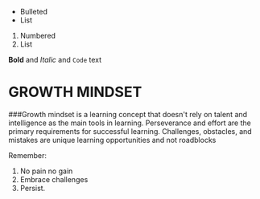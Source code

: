 
- Bulleted
- List

1. Numbered
2. List

**Bold** and _Italic_ and `Code` text







# **GROWTH MINDSET**
###Growth mindset is a learning concept that doesn't rely on talent and intelligence as the main tools in learning. Perseverance and effort are the primary requirements for successful learning. Challenges, obstacles, and mistakes are unique learning opportunities and not roadblocks 

Remember:
1. No pain no gain
2. Embrace challenges
3. Persist.
